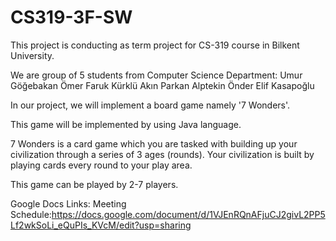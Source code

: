 # CS319-3F-SW
This project is conducting as term project for CS-319 course in Bilkent University.

We are group of 5  students from Computer Science Department:
Umur Göğebakan
Ömer Faruk Kürklü 
Akın Parkan
Alptekin Önder
Elif Kasapoğlu

In our project, we will implement a board game namely '7 Wonders'.

This game will be implemented by using Java language.

7 Wonders  is a card game which you are tasked with building up your civilization through a series of 3 ages (rounds). Your civilization is built by playing cards every round to your play area. 

This game can be played by 2-7 players.


Google Docs Links:
Meeting Schedule:https://docs.google.com/document/d/1VJEnRQnAFjuCJ2givL2PP5Lf2wkSoLi_eQuPIs_KVcM/edit?usp=sharing


